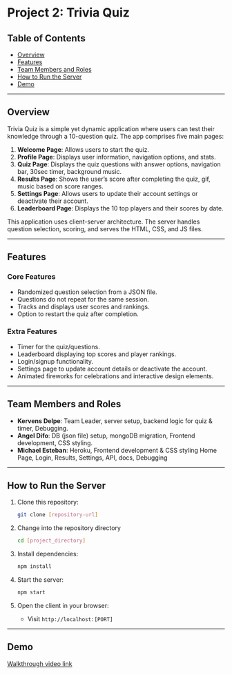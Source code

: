 # Project 2: Trivia Quiz

## Table of Contents
- [Overview](#overview)
- [Features](#features)
- [Team Members and Roles](#team-members-and-roles)
- [How to Run the Server](#how-to-run-the-server)
- [Demo](#demo)

---

## Overview
Trivia Quiz is a simple yet dynamic application where users can test their knowledge through a 10-question quiz. The app comprises five main pages:
1. **Welcome Page**: Allows users to start the quiz.
2. **Profile Page**: Displays user information, navigation options, and stats.
3. **Quiz Page**: Displays the quiz questions with answer options, navigation bar, 30sec timer, background music.
4. **Results Page**: Shows the user’s score after completing the quiz, gif, music based on score ranges.
5. **Settings Page**: Allows users to update their account settings or deactivate their account.
6. **Leaderboard Page**: Displays the 10 top players and their scores by date.

This application uses client-server architecture. The server handles question selection, scoring, and serves the HTML, CSS, and JS files.

---

## Features
### Core Features
- Randomized question selection from a JSON file.
- Questions do not repeat for the same session.
- Tracks and displays user scores and rankings.
- Option to restart the quiz after completion.

### Extra Features
- Timer for the quiz/questions.
- Leaderboard displaying top scores and player rankings.
- Login/signup functionality.
- Settings page to update account details or deactivate the account.
- Animated fireworks for celebrations and interactive design elements.

---

## Team Members and Roles
- **Kervens Delpe**: Team Leader, server setup, backend logic for quiz & timer, Debugging.
- **Angel Difo**: DB (json file) setup, mongoDB migration, Frontend development, CSS styling.
- **Michael Esteban**: Heroku, Frontend development & CSS styling Home Page, Login, Results, Settings, API, docs, Debugging

---

## How to Run the Server
1. Clone this repository:
   ```bash
   git clone [repository-url]
   ```

2. Change into the repository directory
   ```bash
   cd [project_directory]
   ```

3. Install dependencies:
   ```bash
   npm install
   ```
4. Start the server:
   ```bash
   npm start
   ```
5. Open the client in your browser:
   - Visit `http://localhost:[PORT]` 

---

## Demo 
[Walkthrough video link](https://www.youtube.com/watch?v=KmhPbEnsSeU)
